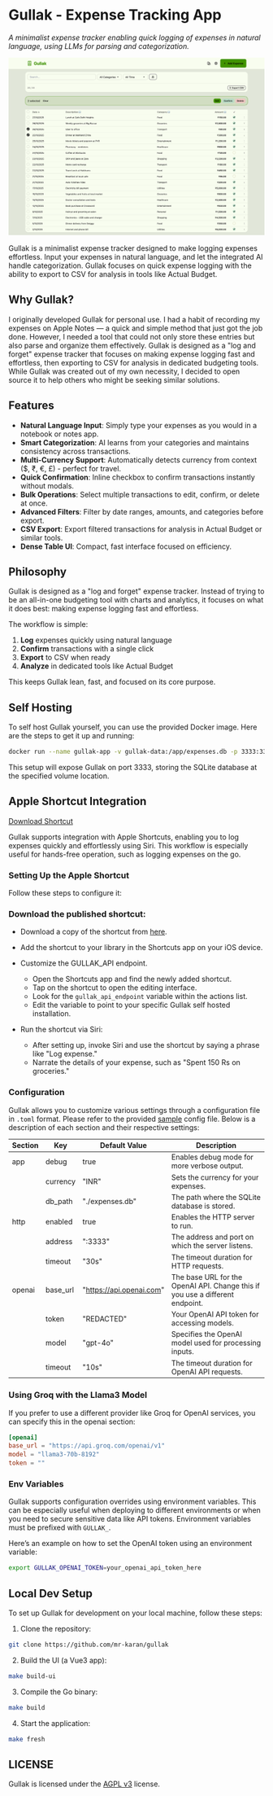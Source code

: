 # Gullak - Expense Tracking App

_A minimalist expense tracker enabling quick logging of expenses in natural language, using LLMs for parsing and categorization._

![Gullak Transaction Logger](./screenshots/log.png)

Gullak is a minimalist expense tracker designed to make logging expenses effortless. Input your expenses in natural language, and let the integrated AI handle categorization. Gullak focuses on quick expense logging with the ability to export to CSV for analysis in tools like Actual Budget.

## Why Gullak?

I originally developed Gullak for personal use. I had a habit of recording my expenses on Apple Notes — a quick and simple method that just got the job done. However, I needed a tool that could not only store these entries but also parse and organize them effectively. Gullak is designed as a "log and forget" expense tracker that focuses on making expense logging fast and effortless, then exporting to CSV for analysis in dedicated budgeting tools. While Gullak was created out of my own necessity, I decided to open source it to help others who might be seeking similar solutions.

## Features

- **Natural Language Input**: Simply type your expenses as you would in a notebook or notes app.
- **Smart Categorization**: AI learns from your categories and maintains consistency across transactions.
- **Multi-Currency Support**: Automatically detects currency from context ($, ₹, €, £) - perfect for travel.
- **Quick Confirmation**: Inline checkbox to confirm transactions instantly without modals.
- **Bulk Operations**: Select multiple transactions to edit, confirm, or delete at once.
- **Advanced Filters**: Filter by date ranges, amounts, and categories before export.
- **CSV Export**: Export filtered transactions for analysis in Actual Budget or similar tools.
- **Dense Table UI**: Compact, fast interface focused on efficiency.

## Philosophy

Gullak is designed as a "log and forget" expense tracker. Instead of trying to be an all-in-one budgeting tool with charts and analytics, it focuses on what it does best: making expense logging fast and effortless.

The workflow is simple:

1. **Log** expenses quickly using natural language
2. **Confirm** transactions with a single click
3. **Export** to CSV when ready
4. **Analyze** in dedicated tools like Actual Budget

This keeps Gullak lean, fast, and focused on its core purpose.

## Self Hosting

To self host Gullak yourself, you can use the provided Docker image. Here are the steps to get it up and running:

```bash
docker run --name gullak-app -v gullak-data:/app/expenses.db -p 3333:3333 -d ghcr.io/mr-karan/gullak:latest
```

This setup will expose Gullak on port 3333, storing the SQLite database at the specified volume location.

## Apple Shortcut Integration

[Download Shortcut](https://www.icloud.com/shortcuts/f9039ea721ca4cdeac31fb9b7983450a)

Gullak supports integration with Apple Shortcuts, enabling you to log expenses quickly and effortlessly using Siri. This workflow is especially useful for hands-free operation, such as logging expenses on the go.

### Setting Up the Apple Shortcut

Follow these steps to configure it:

### Download the published shortcut:

- Download a copy of the shortcut from [here](https://www.icloud.com/shortcuts/f9039ea721ca4cdeac31fb9b7983450a).
- Add the shortcut to your library in the Shortcuts app on your iOS device.
- Customize the GULLAK_API endpoint.

  - Open the Shortcuts app and find the newly added shortcut.
  - Tap on the shortcut to open the editing interface.
  - Look for the `gullak_api_endpoint` variable within the actions list.
  - Edit the variable to point to your specific Gullak self hosted installation.

- Run the shortcut via Siri:
  - After setting up, invoke Siri and use the shortcut by saying a phrase like "Log expense."
  - Narrate the details of your expense, such as "Spent 150 Rs on groceries."

### Configuration

Gullak allows you to customize various settings through a configuration file in `.toml` format. Please refer to the provided [sample](./config.sample.toml) config file. Below is a description of each section and their respective settings:

| Section | Key      | Default Value            | Description                                                                   |
| ------- | -------- | ------------------------ | ----------------------------------------------------------------------------- |
| app     | debug    | true                     | Enables debug mode for more verbose output.                                   |
|         | currency | "INR"                    | Sets the currency for your expenses.                                          |
|         | db_path  | "./expenses.db"          | The path where the SQLite database is stored.                                 |
| http    | enabled  | true                     | Enables the HTTP server to run.                                               |
|         | address  | ":3333"                  | The address and port on which the server listens.                             |
|         | timeout  | "30s"                    | The timeout duration for HTTP requests.                                       |
| openai  | base_url | "https://api.openai.com" | The base URL for the OpenAI API. Change this if you use a different endpoint. |
|         | token    | "REDACTED"               | Your OpenAI API token for accessing models.                                   |
|         | model    | "gpt-4o"                 | Specifies the OpenAI model used for processing inputs.                        |
|         | timeout  | "10s"                    | The timeout duration for OpenAI API requests.                                 |

### Using Groq with the Llama3 Model

If you prefer to use a different provider like Groq for OpenAI services, you can specify this in the openai section:

```toml
[openai]
base_url = "https://api.groq.com/openai/v1"
model = "llama3-70b-8192"
token = ""
```

### Env Variables

Gullak supports configuration overrides using environment variables. This can be especially useful when deploying to different environments or when you need to secure sensitive data like API tokens. Environment variables must be prefixed with `GULLAK_`.

Here’s an example on how to set the OpenAI token using an environment variable:

```bash
export GULLAK_OPENAI_TOKEN=your_openai_api_token_here
```

## Local Dev Setup

To set up Gullak for development on your local machine, follow these steps:

1. Clone the repository:

```bash
git clone https://github.com/mr-karan/gullak
```

2. Build the UI (a Vue3 app):

```bash
make build-ui
```

3. Compile the Go binary:

```bash
make build
```

4. Start the application:

```bash
make fresh
```

## LICENSE

Gullak is licensed under the [AGPL v3](./LICENSE) license.
